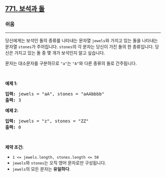<h2><a href="https://leetcode.com/problems/jewels-and-stones">771. 보석과 돌</a></h2><h3>쉬움</h3><hr><p>당신에게는 보석인 돌의 종류를 나타내는 문자열 <code>jewels</code>와 가지고 있는 돌을 나타내는 문자열 <code>stones</code>가 주어집니다. <code>stones</code>의 각 문자는 당신이 가진 돌의 한 종류입니다. 당신은 가지고 있는 돌 중 몇 개가 보석인지 알고 싶습니다.</p>

<p>문자는 대소문자를 구분하므로 <code>"a"</code>는 <code>"A"</code>와 다른 종류의 돌로 간주됩니다.</p>

<p>&nbsp;</p>
<p><strong class="example">예제 1:</strong></p>
<pre><strong>입력:</strong> jewels = "aA", stones = "aAAbbbb"
<strong>출력:</strong> 3
</pre><p><strong class="example">예제 2:</strong></p>
<pre><strong>입력:</strong> jewels = "z", stones = "ZZ"
<strong>출력:</strong> 0
</pre>
<p>&nbsp;</p>
<p><strong>제약 조건:</strong></p>

<ul>
	<li><code>1 &lt;= jewels.length, stones.length &lt;= 50</code></li>
	<li><code>jewels</code>와 <code>stones</code>는 오직 영어 문자로만 구성됩니다.</li>
	<li><code>jewels</code>의 모든 문자는 <strong>유일하다</strong>.</li>
</ul>